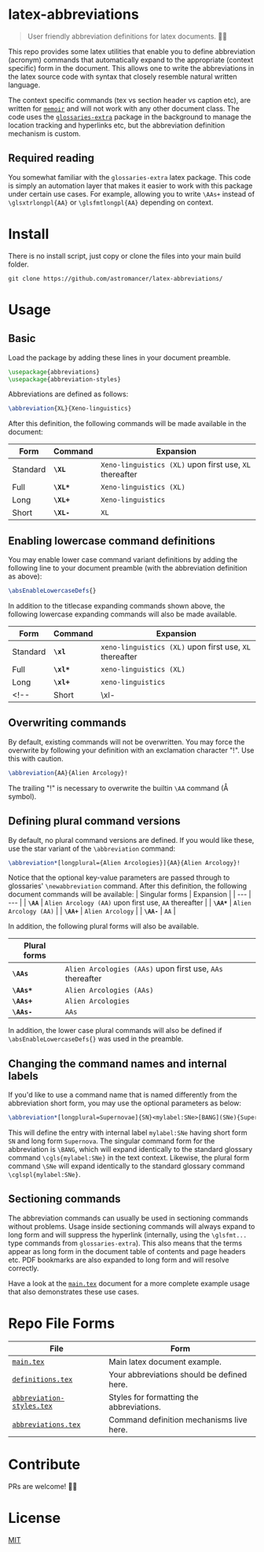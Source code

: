 # latex-abbreviations

> User friendly abbreviation definitions for latex documents. 📜✨

This repo provides some latex utilities that enable you to define abbreviation
(acronym) commands that automatically expand to the appropriate (context
specific) form in the document.  This allows one to write the abbreviations in
the latex source code with syntax that closely resemble natural written
language.

The context specific commands (tex vs section header vs caption etc), are
written for [`memoir`](https://www.ctan.org/pkg/memoir) and will not work with
any other document class. The code uses the
[`glossaries-extra`](https://www.ctan.org/pkg/glossaries-extra) package in the
background to manage the location tracking and hyperlinks etc, but the
abbreviation definition mechanism is custom.

## Required reading
You somewhat familiar with the `glossaries-extra` latex package. This code is
simply an automation layer that makes it easier to work with this package under
certain use cases. For example, allowing you to write `\AAs+` instead of
`\glsxtrlongpl{AA}` or `\glsfmtlongpl{AA}` depending on context.

# Install
There is no install script, just copy or clone the files into your main build 
folder.
```shell
git clone https://github.com/astromancer/latex-abbreviations/
```

# Usage
## Basic

Load the package by adding these lines in your document preamble.
```latex
\usepackage{abbreviations}
\usepackage{abbreviation-styles}
```

Abbreviations are defined as follows:
```latex
\abbreviation{XL}{Xeno-linguistics}
```


After this definition, the following commands will be made available in the
document:

| Form     | Command     | Expansion | 
| ---      | ---         | --- |
| Standard | **`\XL`**   | `Xeno-linguistics (XL)`  upon first use,  `XL` thereafter |
| Full     | **`\XL*`**  | `Xeno-linguistics (XL)`   |
| Long     | **`\XL+`**  | `Xeno-linguistics`        |
| Short    | **`\XL-`**  | `XL`                      |


## Enabling lowercase command definitions
You may enable lower case command variant definitions by adding the following
line to your document preamble (with the abbreviation definition as above):
```latex
\absEnableLowercaseDefs{}
```
In addition to the titlecase expanding commands shown above, the following
lowercase expanding commands will also be made available.

| Form     | Command     | Expansion | 
| ---      | ---         | --- |
| Standard | **`\xl`**   | `xeno-linguistics (XL)`  upon first use,  `XL` thereafter |
| Full     | **`\xl*`**  | `xeno-linguistics (XL)`   |
| Long     | **`\xl+`**  | `xeno-linguistics`        |
<!-- | Short | \xl-  | `XL`                      | -->

## Overwriting commands
By default, existing commands will not be overwritten. You may force the
overwrite by following your definition with an exclamation character "!". Use
this with caution.
```latex
\abbreviation{AA}{Alien Arcology}!
```
The trailing "!" is necessary to overwrite the builtin `\AA` command (Å symbol).


## Defining plural command versions
By default, no plural command versions are defined. If you would like these,
use the star variant of the `\abbreviation` command:
```latex
\abbreviation*[longplural={Alien Arcologies}]{AA}{Alien Arcology}!
```
Notice that the optional key-value parameters are passed through to glossaries'
`\newabbreviation` command.  After this definition, the following document
commands will be available:
| Singular forms | Expansion                                               |
| ---            | ---                                                     | 
| **`\AA`**      | `Alien Arcology (AA)`  upon first use,  `AA` thereafter | 
| **`\AA*`**     | `Alien Arcology (AA)`                                   | 
| **`\AA+`**     | `Alien Arcology`                                        | 
| **`\AA-`**     | `AA`                                                    | 

In addition, the following plural forms will also be available.

| **Plural forms** |                                                             |
| ---              | ---                                                         | 
| **`\AAs`**       | `Alien Arcologies (AAs)`  upon first use,  `AAs` thereafter | 
| **`\AAs*`**      | `Alien Arcologies (AAs)`                                    | 
| **`\AAs+`**      | `Alien Arcologies`                                          | 
| **`\AAs-`**      | `AAs`                                                       | 

In addition, the lower case plural commands will also be defined if
`\absEnableLowercaseDefs{}` was used in the preamble.


## Changing the command names and internal labels
If you'd like to use a command name that is named differently from the
abbreviation short form, you may use the optional parameters as below:
```latex
\abbreviation*[longplural=Supernovae]{SN}<mylabel:SNe>[BANG](SNe){Supernova}
```
This will define the entry with internal label `mylabel:SNe` having short form
`SN` and long form `Supernova`. The singular command form for the abbreviation
is `\BANG`, which will expand identically to the standard glossary command
`\cgls{mylabel:SNe}` in the text context. Likewise, the plural form command
`\SNe` will expand identically to the standard glossary command
`\cglspl{mylabel:SNe}`.

## Sectioning commands
The abbreviation commands can usually be used in sectioning commands without
problems. Usage inside sectioning commands will always expand to long form and
will suppress the hyperlink (internally, using the `\glsfmt...` type commands
from `glossaries-extra`). This also means that the terms appear as long form in
the document table of contents and page headers etc. PDF bookmarks are 
also expanded to long form and will resolve correctly.

 Have a look at the [`main.tex`](/main.tex) document for a more complete example
usage that also demonstrates these use cases.

# Repo File Forms

| File | Form                                            |
| ---  | ---                                             |
| [`main.tex`](/main.tex)                                | Main latex document example.
| [`definitions.tex`](/definitions.tex)                  | Your abbreviations should be defined here.
| [`abbreviation-styles.tex` ](/abbreviation-styles.tex) | Styles for formatting the abbreviations.
| [`abbreviations.tex`](/abbreviations.tex)              | Command definition mechanisms live here.

# Contribute
PRs are welcome! 🚀😎

# License
[MIT](/LICENSE)